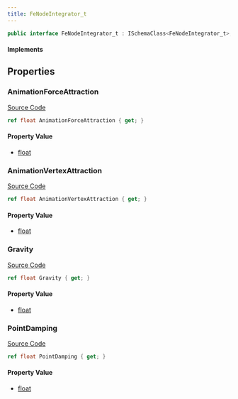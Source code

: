 ```yaml
---
title: FeNodeIntegrator_t
---
```


```csharp
public interface FeNodeIntegrator_t : ISchemaClass<FeNodeIntegrator_t>, ISchemaField, ISchemaClass, INativeHandle
```

#### Implements

## Properties

### AnimationForceAttraction

[Source Code](https://github.com/swiftly-solution/swiftlys2/blob/main/managed/src/SwiftlyS2.Generated/Schemas/Interfaces/FeNodeIntegrator_t.cs#L19)

```csharp
ref float AnimationForceAttraction { get; }
```

#### Property Value

- [float](https://learn.microsoft.com/dotnet/api/system.single)

### AnimationVertexAttraction

[Source Code](https://github.com/swiftly-solution/swiftlys2/blob/main/managed/src/SwiftlyS2.Generated/Schemas/Interfaces/FeNodeIntegrator_t.cs#L21)

```csharp
ref float AnimationVertexAttraction { get; }
```

#### Property Value

- [float](https://learn.microsoft.com/dotnet/api/system.single)

### Gravity

[Source Code](https://github.com/swiftly-solution/swiftlys2/blob/main/managed/src/SwiftlyS2.Generated/Schemas/Interfaces/FeNodeIntegrator_t.cs#L23)

```csharp
ref float Gravity { get; }
```

#### Property Value

- [float](https://learn.microsoft.com/dotnet/api/system.single)

### PointDamping

[Source Code](https://github.com/swiftly-solution/swiftlys2/blob/main/managed/src/SwiftlyS2.Generated/Schemas/Interfaces/FeNodeIntegrator_t.cs#L17)

```csharp
ref float PointDamping { get; }
```

#### Property Value

- [float](https://learn.microsoft.com/dotnet/api/system.single)

